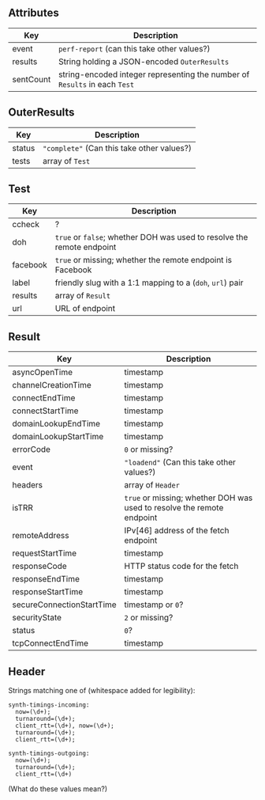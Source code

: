 ## Attributes

Key | Description
--- | ---
event | `perf-report` (can this take other values?)
results | String holding a JSON-encoded `OuterResults`
sentCount | string-encoded integer representing the number of `Results` in each `Test`

## OuterResults

Key | Description
--- | ---
status | `"complete"` (Can this take other values?)
tests | array of `Test`

## Test

Key | Description
--- | ---
ccheck | ?
doh | `true` or `false`; whether DOH was used to resolve the remote endpoint
facebook | `true` or missing; whether the remote endpoint is Facebook
label | friendly slug with a 1:1 mapping to a (`doh`, `url`) pair
results | array of `Result`
url | URL of endpoint

## Result

Key | Description
--- | ---
asyncOpenTime | timestamp
channelCreationTime | timestamp
connectEndTime | timestamp
connectStartTime | timestamp
domainLookupEndTime | timestamp
domainLookupStartTime | timestamp
errorCode | `0` or missing?
event | `"loadend"` (Can this take other values?)
headers | array of `Header`
isTRR | `true` or missing; whether DOH was used to resolve the remote endpoint
remoteAddress | IPv[46] address of the fetch endpoint
requestStartTime | timestamp
responseCode | HTTP status code for the fetch
responseEndTime | timestamp
responseStartTime | timestamp
secureConnectionStartTime | timestamp or `0`?
securityState | `2` or missing?
status | `0`?
tcpConnectEndTime | timestamp

## Header

Strings matching one of (whitespace added for legibility):

```
synth-timings-incoming:
  now=(\d+);
  turnaround=(\d+);
  client_rtt=(\d+), now=(\d+);
  turnaround=(\d+);
  client_rtt=(\d+);
```

```
synth-timings-outgoing:
  now=(\d+);
  turnaround=(\d+);
  client_rtt=(\d+)
```

(What do these values mean?)
